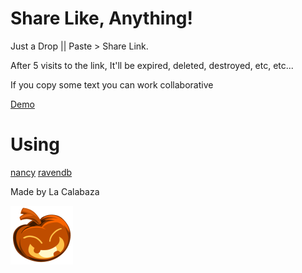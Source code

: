 Share Like, Anything!
=====

Just a Drop || Paste > Share Link. 

After 5 visits to the link, It'll be expired, deleted, destroyed, etc, etc...

If you copy some text you can work collaborative

[Demo](http://sharelikeanything.apphb.com)

Using
===
[nancy](http://nancyfx.org/)
[ravendb](http://ravendb.net/)

Made by La Calabaza

![La Calabaza](https://github.com/jjchiw/dpath/raw/master/calabaza.png "La Calabaza")
